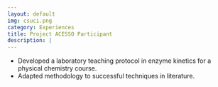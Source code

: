 ```yaml
---
layout: default
img: csuci.png
category: Experiences
title: Project ACESSO Participant
description: |
---
```


* Developed a laboratory teaching protocol in enzyme kinetics for a physical chemistry course. 
* Adapted methodology to successful techniques in literature.
